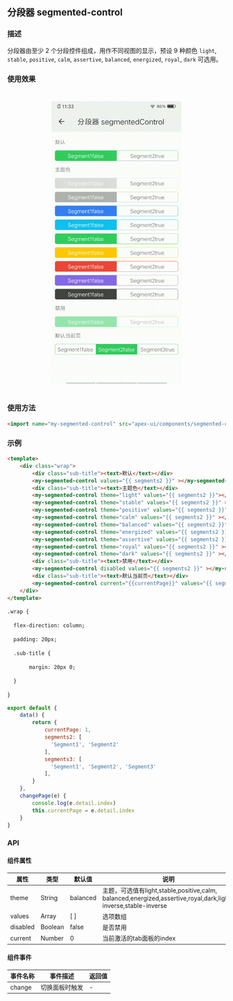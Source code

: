 ## 分段器 segmented-control

### 描述

分段器由至少 2 个分段控件组成，用作不同视图的显示，预设 9 种颜色 `light`, `stable`, `positive`, `calm`, `assertive`, `balanced`, `energized`, `royal`, `dark` 可选用。

### 使用效果

<div style="text-align: center;margin: 40px;"><img src="../assets/segment.gif" alt="segmented-control" style="width:300px" /></div>

### 使用方法

```html
<import name="my-segmented-control" src="apex-ui/components/segmented-control/index.ux"></import>
```


### 示例

```html
<template>
    <div class="wrap">
        <div class="sub-title"><text>默认</text></div>
        <my-segmented-control values="{{ segments2 }}" ></my-segmented-control>
        <div class="sub-title"><text>主题色</text></div>
        <my-segmented-control theme="light" values="{{ segments2 }}"></my-segmented-control>
        <my-segmented-control theme="stable" values="{{ segments2 }}" ></my-segmented-control>
        <my-segmented-control theme="positive" values="{{ segments2 }}" ></my-segmented-control>
        <my-segmented-control theme="calm" values="{{ segments2 }}" ></my-segmented-control>
        <my-segmented-control theme="balanced" values="{{ segments2 }}" ></my-segmented-control>
        <my-segmented-control theme="energized" values="{{ segments2 }}" ></my-segmented-control>
        <my-segmented-control theme="assertive" values="{{ segments2 }}" ></my-segmented-control>
        <my-segmented-control theme="royal" values="{{ segments2 }}" ></my-segmented-control>
        <my-segmented-control theme="dark" values="{{ segments2 }}" ></my-segmented-control>
        <div class="sub-title"><text>禁用</text></div>
        <my-segmented-control disabled values="{{ segments2 }}" ></my-segmented-control>
        <div class="sub-title"><text>默认当前页</text></div>
        <my-segmented-control current="{{currentPage}}" values="{{ segments3 }}" onchange="changePage"></my-segmented-control>
    </div>
</template>
```





```less
.wrap {

  flex-direction: column;

  padding: 20px;

  .sub-title {

	   margin: 20px 0;

  }

}
```



```js
export default {
    data() {
        return {
            currentPage: 1,
            segments2: [
              'Segment1', 'Segment2'
            ],
            segments3: [
              'Segment1', 'Segment2', 'Segment3'
            ],
        }
    },
    changePage(e) {
        console.log(e.detail.index)
        this.currentPage = e.detail.index
    }
}
```

### API

#### 组件属性

| 属性     | 类型    | 默认值   | 说明                                                         |
| -------- | ------- | -------- | ------------------------------------------------------------ |
| theme    | String  | balanced | 主题，可选值有light,stable,positive,calm,<br />balanced,energized,assertive,royal,dark,light-inverse,stable-inverse |
| values   | Array   | [ ]      | 选项数组                                                     |
| disabled | Boolean | false    | 是否禁用                                                     |
| current  | Number  | 0        | 当前激活的tab面板的index                                     |



#### 组件事件

| 事件名称 | 事件描述       | 返回值 |
| -------- | -------------- | ------ |
| change   | 切换面板时触发 |    -    |

